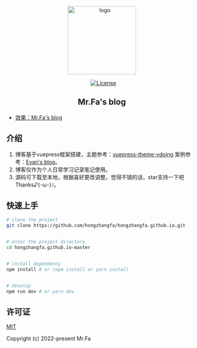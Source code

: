 <p align="center"><a href="https://hongzhangfa.github.io/" target="_blank" rel="noopener noreferrer"><img width="180" src="https://i0.hdslb.com/bfs/album/2c11e5f8751686297178270deff123d9932eddae.png" alt="logo"></a></p>


<p align="center">
  <a href="https://github.com/kimentanm/kimen-blog/blob/master/LICENSE"><img src="https://img.shields.io/github/license/kimentanm/kimen-blog" alt="License"></a>
</p>


<h2 align="center">Mr.Fa's blog</h2>


* [效果：Mr.Fa's blog](https://hongzhangfa.github.io/)


## 介绍
1. 博客基于vuepress框架搭建，主题参考：[vuepress-theme-vdoing](https://doc.xugaoyi.com/)    案例参考：[Evan's blog](https://github.com/xugaoyi)。
2. 博客仅作为个人日常学习记录笔记使用。
3. 源码可下载至本地，根据喜好更改调整。觉得不错的话，star支持一下吧 Thanks♪(･ω･)ﾉ。




## 快速上手


```bash
# clone the project
git clone https://github.com/hongzhangfa/hongzhangfa.github.io.git


# enter the project directory
cd hongzhangfa.github.io-master


# install dependency
npm install # or cnpm install or yarn install


# develop
npm run dev # or yarn dev
```


## 许可证
[MIT](https://github.com/hongzhangfa/hongzhangfa.github.io/blob/dev/LICENSE)


Copyright (c) 2022-present Mr.Fa

